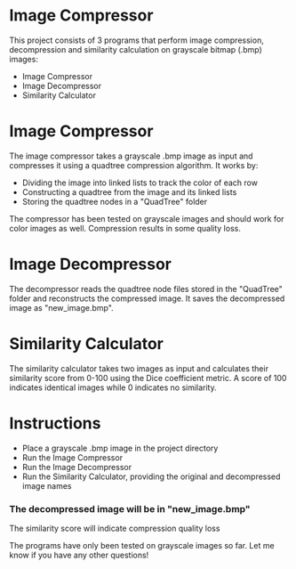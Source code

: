 # Image Compressor
This project consists of 3 programs that perform image compression, decompression and similarity calculation on grayscale bitmap (.bmp) images:

* Image Compressor
* Image Decompressor
* Similarity Calculator

# Image Compressor
The image compressor takes a grayscale .bmp image as input and compresses it using a quadtree compression algorithm. It works by:

* Dividing the image into linked lists to track the color of each row
* Constructing a quadtree from the image and its linked lists
* Storing the quadtree nodes in a "QuadTree" folder

The compressor has been tested on grayscale images and should work for color images as well. Compression results in some quality loss.

# Image Decompressor
The decompressor reads the quadtree node files stored in the "QuadTree" folder and reconstructs the compressed image. It saves the decompressed image as "new_image.bmp".

# Similarity Calculator
The similarity calculator takes two images as input and calculates their similarity score from 0-100 using the Dice coefficient metric. A score of 100 indicates identical images while 0 indicates no similarity.

# Instructions
* Place a grayscale .bmp image in the project directory
* Run the Image Compressor
* Run the Image Decompressor
* Run the Similarity Calculator, providing the original and decompressed image names

### The decompressed image will be in "new_image.bmp"

The similarity score will indicate compression quality loss

The programs have only been tested on grayscale images so far. Let me know if you have any other questions!
